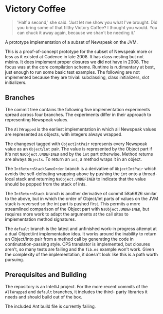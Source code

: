 # Victory Coffee

>'Half a second,' she said. 'Just let me show you what I've brought. Did you bring some of that filthy Victory Coffee? I thought you would. You can chuck it away again, because we shan't be needing it.' 

A prototype implementation of a subset of Newspeak on the JVM.

This is a proof-of-concept prototype for the subset of Newspeak more or less as
it existed at Cadence in late 2008. It has class nesting but not mixins. It does
implement proper closures we did not have in 2008. The focus was at the core
compilation scheme. Runtime is rudimentary at best, just enough to run some
basic test examples. The following are not implemented because they are trivial:
subclassing, class initializers, slot initializers.

## Branches

The commit tree contains the following five implementation experiments spread
across four branches. The experiments differ in their approach to
representing Newspeak values.

The `AllWrapped` is the earliest implementation in which all Newspeak values are
represented as objects, with integers always wrapped.

The changeset tagged with `ObjectIntPair` represents every Newspeak value
as an `Object`/`int` pair. The value is represented by the Object part if it's
not `NsObject.UNDEFINED` and by the `int` part otherwise.  Method returns
are always `Objects`. To return an `int`, a method wraps it in an object.

The `IntReturnStackSameOrder` branch is a derivative of `ObjectIntPair` which
avoids the self-defeating wrapping above by pushing the `int` onto a
thread-local stack and returning `NsObject.UNDEFINED` to indicate that
the value should be popped from the stack of ints.

The `IntReturnStack` branch is another derivative of commit 58a6826
similar to the above, but in which the order of Object/int parts
of values on the JVM stack is reversed so the int part is pushed first.
This permits a more streamlined comparison of the Object part with
`NsObject.UNDEFINED`, but requires more work to adapt the arguments
at the call sites to implementation method signatures.

The `default` branch is the latest and unfinished work-in progress attempt
at a dual Object/int implementation idea. It works around the inability
to return an Object/into pair from a method call by generating the code
in continutation-passing style. CPS translator is implemented, but closures
aren't, so many tests are failing and the `fib.ns` example won't work.
Given the complexity of the implementation, it doesn't look like this
is a path worth pursuing. 


## Prerequisites and Building

The repository is an IntelliJ project. For the more recent commits
of the `AllWrapped` and `default` branches, it includes the third-
party libraries it needs and should build out of the box.

The included Ant build file is currently failing.
